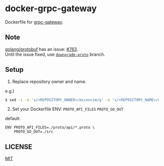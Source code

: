 # docker-grpc-gateway

Dockerfile for [grpc-gateway](https://github.com/grpc-ecosystem/grpc-gateway).

## Note

[golang/protobuf](https://github.com/golang/protobuf) has an issue: [#763](https://github.com/golang/protobuf/issues/763).  
Until the issue fixed, use [`downgrade-proto`](https://github.com/micnncim/docker-grpc-gateway/tree/downgrade-proto) branch.

## Setup

1. Replace repository owner and name.

e.g.)

```sh
$ sed -i -e 's/<REPOSITORY_OWNER>/micnncim/g' -e 's/<REPOSITORY_NAME>/docker-grpc-gateway/g' Dockerfile
```

2. Set your Dockerfile ENV: `PROTO_API_FILES` `PROTO_GO_OUT`

default:

```
ENV PROTO_API_FILES=./proto/api/*.proto \
    PROTO_GO_OUT=./src
```

## LICENSE

[MIT](./LICENSE)
